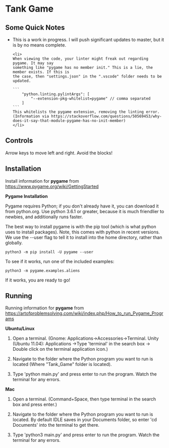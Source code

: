 # Tank Game

## Some Quick Notes

<ul>
    <li>
    This is a work in progress. I will push significant updates to master, but it is by no
    means complete.
    </li>

    <li>
    When viewing the code, your linter might freak out regarding pygame. It may say 
    something like "pygame has no member init." This is a lie, the member exists. If this is
    the case, then "settings.json" in the ".vscode" folder needs to be updated.

    ```
        "python.linting.pylintArgs": [
            "--extension-pkg-whitelist=pygame" // comma separated
        ]
    ```
    This whitelists the pygame extension, removing the linting error.
    (Information via https://stackoverflow.com/questions/50569453/why-does-it-say-that-module-pygame-has-no-init-member)
    </li>
</ul>

## Controls

Arrow keys to move left and right. Avoid the blocks!

## Installation
Install information for <strong>pygame</strong> from https://www.pygame.org/wiki/GettingStarted

<p><strong>Pygame Installation</strong></p>
<p>Pygame requires Python; if you don't already have it, you can download it from python.org. Use python 3.6.1 or greater, because it is much friendlier to newbies, and additionally runs faster.

The best way to install pygame is with the pip tool (which is what python uses to install packages). Note, this comes with python in recent versions. We use the --user flag to tell it to install into the home directory, rather than globally.</p>

    python3 -m pip install -U pygame --user

To see if it works, run one of the included examples:

    python3 -m pygame.examples.aliens

If it works, you are ready to go!


## Running
Running information for <strong>pygame</strong> from https://artofproblemsolving.com/wiki/index.php/How_to_run_Pygame_Programs

<strong>Ubuntu/Linux</strong>
1. Open a terminal. (Gnome: Applications->Accessories->Terminal. Unity (Ubuntu 11.04): Applications ->Type 'terminal' in the search box -> Double click on the terminal application icon.)

2. Navigate to the folder where the Python program you want to run is located (Where "Tank_Game" folder is located).

3. Type 'python main.py' and press enter to run the program. Watch the terminal for any errors.

<strong>Mac</strong>
1. Open a terminal. (Command+Space, then type terminal in the search box and press enter.)

2. Navigate to the folder where the Python program you want to run is located. By default IDLE saves in your Documents folder, so enter 'cd Documents' into the terminal to get there.

3. Type 'python3 main.py' and press enter to run the program. Watch the terminal for any errors.
